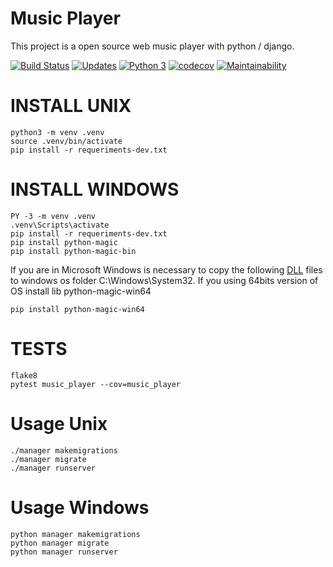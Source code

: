 # Music Player
This project is a open source web music player with python / django.

[![Build Status](https://travis-ci.org/SergioVenicio/music-player.svg?branch=master)](https://travis-ci.org/SergioVenicio/music-player)
[![Updates](https://pyup.io/repos/github/SergioVenicio/music-player/shield.svg)](https://pyup.io/repos/github/SergioVenicio/music-player/)
[![Python 3](https://pyup.io/repos/github/SergioVenicio/music-player/python-3-shield.svg)](https://pyup.io/repos/github/SergioVenicio/music-player/)
[![codecov](https://codecov.io/gh/SergioVenicio/music-player/branch/master/graph/badge.svg?token=qONAVnU28m)](https://codecov.io/gh/SergioVenicio/music-player)
[![Maintainability](https://api.codeclimate.com/v1/badges/85cc0bf39a18cc4cd2cf/maintainability)](https://codeclimate.com/github/SergioVenicio21/music-player/maintainability)

# INSTALL UNIX
``` console
python3 -m venv .venv
source .venv/bin/activate
pip install -r requeriments-dev.txt
```
# INSTALL WINDOWS
``` console
PY -3 -m venv .venv
.venv\Scripts\activate
pip install -r requeriments-dev.txt
pip install python-magic
pip install python-magic-bin
```
If you are in Microsoft Windows is necessary to copy the following [DLL](https://github.com/pidydx/libmagicwin64) files to windows os folder C:\Windows\System32.
If you using 64bits version of OS install lib python-magic-win64
``` console
pip install python-magic-win64
```

# TESTS
``` console
flake8
pytest music_player --cov=music_player
```

# Usage Unix
``` console
./manager makemigrations
./manager migrate
./manager runserver
```

# Usage Windows
``` console
python manager makemigrations
python manager migrate
python manager runserver
```
